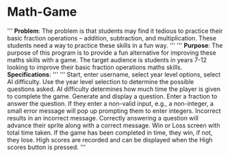 # Math-Game
'''
**Problem**:
The problem is that students may find it tedious to practice their basic fraction operations – addition, subtraction, and multiplication. These students need a way to practice these skills in a fun way.
'''
'''
**Purpose**:
The purpose of this program is to provide a fun alternative for improving these maths skills with a game.
The target audience is students in years 7-12 looking to improve their basic fraction operations maths skills.
**Specifications**:
'''
'''
Start, enter username, select year level options, select AI difficulty. Use the year level selection to determine the possible questions asked. AI difficulty determines how much time the player is given to complete the game.
Generate and display a question.
Enter a fraction to answer the question.
If they enter a non-valid input, e.g., a non-integer, a small error message will pop up prompting them to enter integers.
Incorrect results in an incorrect message.
Correctly answering a question will advance their sprite along with a correct message.
Win or Loss screen with total time taken. If the game has been completed in time, they win, if not, they lose.
High scores are recorded and can be displayed when the High scores button is pressed.
'''
